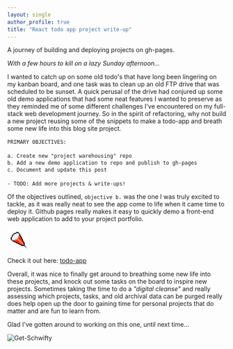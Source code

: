 ```yaml
---
layout: single
author_profile: true
title: "React todo app project write-up"
---
```

A journey of building and deploying projects on gh-pages.

_With a few hours to kill on a lazy Sunday afternoon..._

I wanted to catch up on some old todo's that have long been lingering on my kanban board, and one task was to clean up an old FTP drive that was scheduled to be sunset. A quick perusal of the drive had conjured up some old demo applications that had some neat features I wanted to preserve as they reminded me of some different challenges I've encountered on my full-stack web development journey. So in the spirit of refactoring, why not build a new project reusing some of the snippets to make a todo-app and breath some new life into this blog site project.

```
PRIMARY OBJECTIVES:

a. Create new "project warehousing" repo
b. Add a new demo application to repo and publish to gh-pages
c. Document and update this post

- TODO: Add more projects & write-ups!
```

Of the objectives outlined,  `objective b.` was the one I was truly excited to tackle, as it was really neat to see the app come to life when it came time to deploy it. Github pages really makes it easy to quickly demo a front-end web application to add to your project portfolio.

![party-popper](/assets/images/party-popper.gif)

Check it out here: [todo-app](https://adamdubey.github.io/todo-app)

Overall, it was nice to finally get around to breathing some new life into these projects, and knock out some tasks on the board to inspire new projects. Sometimes taking the time to do a _"digital cleanse"_ and really assessing which projects, tasks, and old archival data can be purged really does help open up the door to gaining time for personal projects that do matter and are fun to learn from.

Glad I've gotten around to working on this one, until next time...

![Get-Schwifty](https://media.giphy.com/media/wFbI8gwCfCxeo/giphy.gif)
